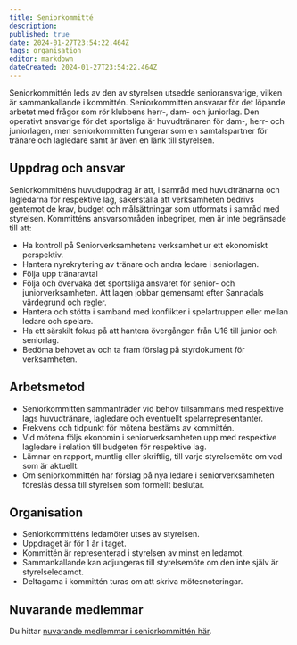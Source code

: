 ```yaml
---
title: Seniorkommitté
description: 
published: true
date: 2024-01-27T23:54:22.464Z
tags: organisation
editor: markdown
dateCreated: 2024-01-27T23:54:22.464Z
---
```


Seniorkommittén leds av den av styrelsen utsedde senioransvarige, vilken är sammankallande i kommittén. Seniorkommittén ansvarar för det löpande arbetet med frågor som rör klubbens herr-, dam- och juniorlag. Den operativt ansvarige för det sportsliga är huvudtränaren för dam-, herr- och juniorlagen, men seniorkommittén fungerar som en samtalspartner för tränare och lagledare samt är även en länk till styrelsen. 

## Uppdrag och ansvar
Seniorkommitténs huvuduppdrag är att, i samråd med huvudtränarna och lagledarna för respektive lag, säkerställa att verksamheten bedrivs gentemot de krav, budget och målsättningar som utformats i samråd med styrelsen. Kommitténs ansvarsområden inbegriper, men är inte begränsade till att: 
* Ha kontroll på Seniorverksamhetens verksamhet ur ett ekonomiskt perspektiv.
* Hantera nyrekrytering av tränare och andra ledare i seniorlagen.
* Följa upp tränaravtal
* Följa och övervaka det sportsliga ansvaret för senior- och juniorverksamheten. Att lagen jobbar gemensamt efter Sannadals värdegrund och regler.
* Hantera och stötta i samband med konflikter i spelartruppen eller mellan ledare och spelare.
* Ha ett särskilt fokus på att hantera övergången från U16 till junior och seniorlag.
* Bedöma behovet av och ta fram förslag på styrdokument för verksamheten.


## Arbetsmetod
* Seniorkommittén sammanträder vid behov tillsammans med respektive lags huvudtränare, lagledare och eventuellt spelarrepresentanter.
* Frekvens och tidpunkt för mötena bestäms av kommittén.
* Vid mötena följs ekonomin i seniorverksamheten upp med respektive lagledare i relation till budgeten för respektive lag.
* Lämnar en rapport, muntlig eller skriftlig, till varje styrelsemöte om vad som är aktuellt.
* Om seniorkommittén har förslag på nya ledare i seniorverksamheten föreslås dessa till styrelsen som formellt beslutar.


## Organisation
* Seniorkommitténs ledamöter utses av styrelsen.
* Uppdraget är för 1 år i taget.
* Kommittén är representerad i styrelsen av minst en ledamot.
* Sammankallande kan adjungeras till styrelsemöte om den inte själv är styrelseledamot.
* Deltagarna i kommittén turas om att skriva mötesnoteringar.


## Nuvarande medlemmar
Du hittar [nuvarande medlemmar i seniorkommittén här](https://sannadal.com/om-foreningen/organisation/seniorkommitte/).
